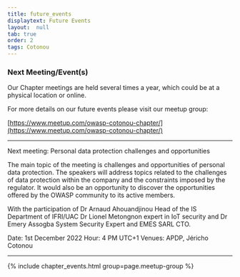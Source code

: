 ```yaml
---
title: future_events
displaytext: Future Events
layout:  null
tab: true
order: 2
tags: Cotonou
---
```



### Next Meeting/Event(s)
Our Chapter meetings are held several times a year, which could be at a physical location or online.

For more details on our future events please visit our meetup group:

[https://www.meetup.com/owasp-cotonou-chapter/](https://www.meetup.com/owasp-cotonou-chapter/)

---

Next meeting: Personal data protection challenges and opportunities

The main topic of the meeting is challenges and opportunities of personal data protection. The speakers will address topics related to the challenges of data protection within the company and the constraints imposed by the regulator. It would also be an opportunity to discover the opportunities offered by the OWASP community to its active members.

With the participation of Dr Arnaud Ahouandjinou Head of the IS Department of IFRI/UAC
Dr Lionel Metongnon expert in IoT security
and Dr Emery Assogba System Security Expert and  EMES SARL CTO.

Date: 1st December 2022
Hour: 4 PM UTC+1
Venues: APDP, Jéricho Cotonou

---

{% include chapter_events.html group=page.meetup-group %}




